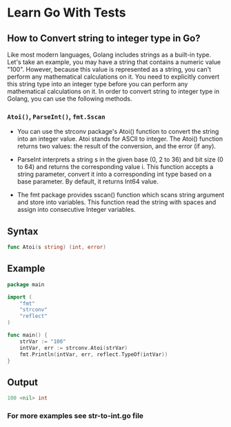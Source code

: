 # Learn Go With Tests

## How to Convert string to integer type in Go?

<p>

Like most modern languages, Golang includes strings as a built-in type. Let's take an example, you may have a string that contains a numeric value "100". However, because this value is represented as a string, you can't perform any mathematical calculations on it. You need to explicitly convert this string type into an integer type before you can perform any mathematical calculations on it. In order to convert string to integer type in Golang, you can use the following methods.

</p>


### `Atoi()`, `ParseInt()`, `fmt.Sscan`

* You can use the strconv package's Atoi() function to convert the string into an integer value. Atoi stands for ASCII to integer. The Atoi() function returns two values: the result of the conversion, and the error (if any).

* ParseInt interprets a string s in the given base (0, 2 to 36) and bit size (0 to 64) and returns the corresponding value i. This function accepts a string parameter, convert it into a corresponding int type based on a base parameter. By default, it returns Int64 value.

* The fmt package provides sscan() function which scans string argument and store into variables. This function read the string with spaces and assign into consecutive Integer variables.


## Syntax
```go
func Atoi(s string) (int, error)
```

## Example
```go
package main

import (
	"fmt"
	"strconv"
	"reflect"
)

func main() {
	strVar := "100"
	intVar, err := strconv.Atoi(strVar)
	fmt.Println(intVar, err, reflect.TypeOf(intVar))
}
```

## Output
```go
100 <nil> int
```

### For more examples see str-to-int.go file